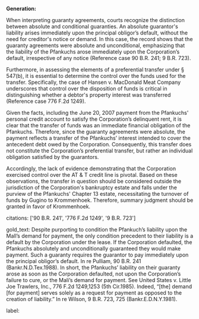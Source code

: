 **Generation:**

When interpreting guaranty agreements, courts recognize the distinction between absolute and conditional guaranties. An absolute guarantor's liability arises immediately upon the principal obligor’s default, without the need for creditor's notice or demand. In this case, the record shows that the guaranty agreements were absolute and unconditional, emphasizing that the liability of the Pfankuchs arose immediately upon the Corporation’s default, irrespective of any notice (Reference case 90 B.R. 241; 9 B.R. 723).

Furthermore, in assessing the elements of a preferential transfer under § 547(b), it is essential to determine the control over the funds used for the transfer. Specifically, the case of Hansen v. MacDonald Meat Company underscores that control over the disposition of funds is critical in distinguishing whether a debtor's property interest was transferred (Reference case 776 F.2d 1249).

Given the facts, including the June 20, 2007 payment from the Pfankuchs' personal credit account to satisfy the Corporation’s delinquent rent, it is clear that the transfer of funds was an immediate financial obligation of the Pfankuchs. Therefore, since the guaranty agreements were absolute, the payment reflects a transfer of the Pfankuchs’ interest intended to cover the antecedent debt owed by the Corporation. Consequently, this transfer does not constitute the Corporation’s preferential transfer, but rather an individual obligation satisfied by the guarantors.

Accordingly, the lack of evidence demonstrating that the Corporation exercised control over the AT & T credit line is pivotal. Based on these observations, the transfer in question should be considered outside the jurisdiction of the Corporation's bankruptcy estate and falls under the purview of the Pfankuchs' Chapter 13 estate, necessitating the turnover of funds by Gugino to Krommenhoek. Therefore, summary judgment should be granted in favor of Krommenhoek.

citations: ['90 B.R. 241', '776 F.2d 1249', '9 B.R. 723']

gold_text: Despite purporting to condition the Pfankuch’s liability upon the Mall’s demand for payment, the only condition precedent to their liability is a default by the Corporation under the lease. If the Corporation defaulted, the Pfankuchs absolutely and unconditionally guaranteed they would make payment. Such a guaranty requires the guarantor to pay immediately upon the principal obligor’s default. In re Pulliam, 90 B.R. 241 (Bankr.N.D.Tex.1988). In short, the Pfankuchs’ liability on their guaranty arose as soon as the Corporation defaulted, not upon the Corporation’s failure to cure, or the Mali’s demand for payment. See United States v. Little Joe Trawlers, Inc., 776 F.2d 1249,1253 (5th Cir.1985). Indeed, “[the] demand [for payment] serves solely as a request for payment as opposed to the creation of liability.” In re Wilson, 9 B.R. 723, 725 (Bankr.E.D.N.Y.1981).

label: 